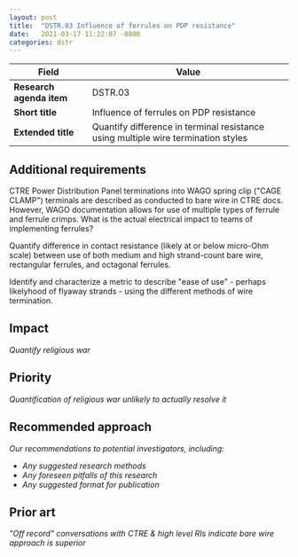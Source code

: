 ```yaml
---
layout: post
title:  "DSTR.03 Influence of ferrules on PDP resistance"
date:   2021-03-17 11:22:07 -0800
categories: dstr
---
```


| Field  | Value |
| ------------- | ------------- |
| **Research agenda item**  | DSTR.03  |
| **Short title**  | Influence of ferrules on PDP resistance  |
| **Extended title**  | Quantify difference in terminal resistance using multiple wire termination styles |

## Additional requirements
CTRE Power Distribution Panel terminations into WAGO spring clip ("CAGE CLAMP") terminals are described as conducted to bare wire in CTRE docs. However, WAGO documentation allows for use of multiple types of ferrule and ferrule crimps. What is the actual electrical impact to teams of implementing ferrules?

Quantify difference in contact resistance (likely at or below micro-Ohm scale) between use of both medium and high strand-count bare wire, rectangular ferrules, and octagonal ferrules. 

Identify and characterize a metric to describe "ease of use" - perhaps likelyhood of flyaway strands - using the different methods of wire termination. 

## Impact
_Quantify religious war_

## Priority
_Quantification of religious war unlikely to actually resolve it_

## Recommended approach
_Our recommendations to potential investigators, including:_
- _Any suggested research methods_
- _Any foreseen pitfalls of this research_
- _Any suggested format for publication_

## Prior art
_"Off record" conversations with CTRE & high level RIs indicate bare wire approach is superior_
